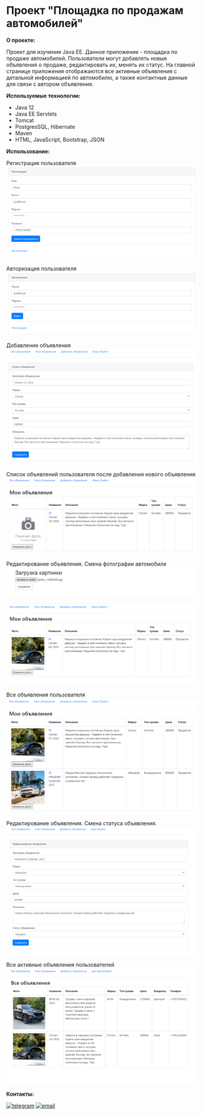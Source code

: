 Проект "Площадка по продажам автомобилей"
=========================================

**О проекте:**

Проект для изучения Java EE.
Данное приложение - площадка по продаже автомобилей.
Пользователи могут добавлять новые объявления о продаже, редактировать их, менять их статус. 
На главной странице приложения отображаются все активные объявления с детальной информацией по автомобилю,
а также контактные данные для связи с автором объявления.

**Используемые технологии:**
* Java 12
* Java EE Servlets
* Tomcat
* PostgresSQL, Hibernate
* Maven
* HTML, JavaScript, Bootstrap, JSON

**Использование:**

Регистрация пользователя
![ScreenShot](images/2021-07-20_123148.png)

Авторизация пользователя
![ScreenShot](images/2021-07-20_123316.png)

Добавление объявления
![ScreenShot](images/2021-07-20_124314.png)

Список объявлений пользователя после добавления нового объявления
![ScreenShot](images/2021-07-20_124548.png)

Редактирование объявления. Смена фотографии автомобиля
![ScreenShot](images/2021-07-20_124724.png)

![ScreenShot](images/2021-07-20_124745.png)

Все объявления пользователя
![ScreenShot](images/2021-07-20_130453.png)

Редактирование объявления. Смена статуса объявления.
![ScreenShot](images/2021-07-20_130526.png)

Все активные объявления пользователей
![ScreenShot](images/2021-07-20_131525.png)

**Контакты:**

[![telegram](https://img.shields.io/badge/Telegram-gray?style=for-the-badge&logo=Telegram&logoColor=white)](https://t.me/pavlovilyaru)
[![email](https://img.shields.io/badge/Mail.Ru-blue?style=for-the-badge&logo=Mail.Ru&logoColor=white)](mailto:ilya.pavlov@list.ru)

